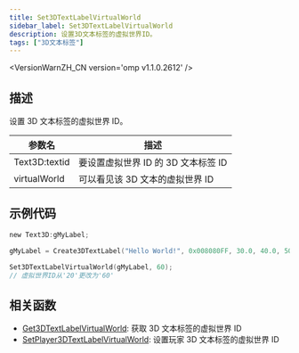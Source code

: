 ```yaml
---
title: Set3DTextLabelVirtualWorld
sidebar_label: Set3DTextLabelVirtualWorld
description: 设置3D文本标签的虚拟世界ID。
tags: ["3D文本标签"]
---
```


<VersionWarnZH_CN version='omp v1.1.0.2612' />

## 描述

设置 3D 文本标签的虚拟世界 ID。

| 参数名        | 描述                                |
| ------------- | ----------------------------------- |
| Text3D:textid | 要设置虚拟世界 ID 的 3D 文本标签 ID |
| virtualWorld  | 可以看见该 3D 文本的虚拟世界 ID     |

## 示例代码

```c
new Text3D:gMyLabel;

gMyLabel = Create3DTextLabel("Hello World!", 0x008080FF, 30.0, 40.0, 50.0, 10.0, 20, false);

Set3DTextLabelVirtualWorld(gMyLabel, 60);
// 虚拟世界ID从'20'更改为'60'
```

## 相关函数

- [Get3DTextLabelVirtualWorld](Get3DTextLabelVirtualWorld): 获取 3D 文本标签的虚拟世界 ID
- [SetPlayer3DTextLabelVirtualWorld](SetPlayer3DTextLabelVirtualWorld): 设置玩家 3D 文本标签的虚拟世界 ID
